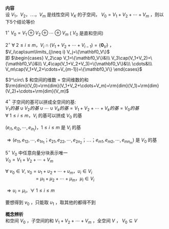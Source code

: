 **内容**    
设 $V_1，V_2，\cdots，V_m$ 是线性空间 $V_K$ 的子空间， $V_0=V_1+V_2+\cdots+V_m$ ，则以下5个结论等价    
    
 $1^\circ\ V_0=V_1\oplus V_2\oplus\cdots \oplus V_m$  ( $V_0$ 是直和空间)    
    
 $2^\circ\ \forall\ 2\le i\le m，V_i\cap(V_1+V_2+\cdots+V_{i-1})=\{\mathbf0_V\}$ ， $V_i\cap\sum\limits_{j\neq i} V_j=\{\mathbf0_V\}$     
即 $\begin{cases}    
V_2\cap V_1=\{\mathbf0_V\}&\\\     
V_3\cap(V_1+V_2)=\{\mathbf0_V\}&\\\     
V_4\cap(V_1+V_2+V_3)=\{\mathbf0_V\}&\\\     
\cdots&\\\     
V_m\cap(V_1+V_2+\cdots+V_{m-1})=\{\mathbf0_V\}    
\end{cases}$     
    
 $3^\circ\ $ 和空间的维数 $=$ 空间维数的和    
 $\rm{dim}(V_0)=\rm{dim}(V_1+V_2+\cdots+V_m)=\rm{dim}(V_1)+\rm{dim}(V_2)+\cdots+\rm{dim}(V_m)$     
    
 $4^\circ$  子空间的基可以拼成全空间的基:     
 $V_1的基\cup V_2的基\cup\cdots\cup V_k的基=V_1+V_2+\cdots+V_k的基=V_0的基$     
 $\forall\ 1\le i\le m， V_i$ 的基可以拼成 $V_0$ 的基    
    
 $(e_{i1},e_{i2},\cdots,e_{in_i})，    
1\le i\le m$ 是 $V_i$ 的基    
    
 $\Rightarrow(e_{11},e_{12},\cdots,e_{1n_1}；e_{21},e_{22},\cdots,e_{2n_2}；\cdots；e_{m1},e_{m2},\cdots,e_{mn_m})$ 是 $V_0$ 的基    
    
 $5^\circ\ V_0$ 中任意向量分块表示唯一    
 $V_0=V_1+V_2+\cdots+V_m$     
    
 $\forall\ v_0\in V,\ v_0=\upsilon_1+\upsilon_2+\cdots+\upsilon_m，\upsilon_i\in V_i$     
 $\quad\quad\quad\quad\quad\enspace    
=\mu_1+\mu_2+\cdots+\mu_m，\mu_i\in V_i$     
    
 $\Rightarrow \upsilon_i=\mu_i，\forall\ 1\le i\le m$     
    
要想得到 $v_0$ ，只能取 $\upsilon_1$ ，取其他的都得不到    
    
**概念辨析**    
和空间 $V_0$ ，子空间的和 $V_1+V_2+\cdots+V_m$ ，全空间 $V$ ， $V_0\subseteq V$     
